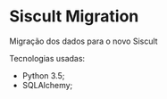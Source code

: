 # Siscult Migration

Migração dos dados para o novo Siscult

Tecnologias usadas:
 - Python 3.5;
 - SQLAlchemy;
